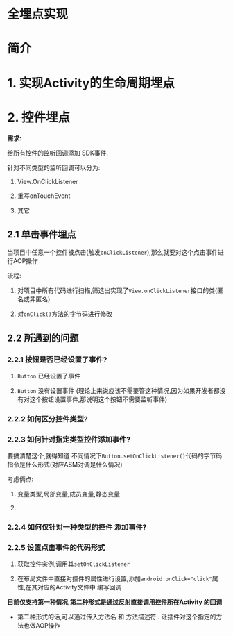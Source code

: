 # 全埋点实现

# 简介


# 1. 实现Activity的生命周期埋点


# 2. 控件埋点

**需求:**

给所有控件的监听回调添加 SDK事件.

针对不同类型的监听回调可以分为:

1.  View.OnClickListener

2. 重写onTouchEvent

3. 其它



## 2.1 单击事件埋点

当项目中任意一个控件被点击(触发`onClickListener`),那么就要对这个点击事件进行AOP操作

流程:

1. 对项目中所有代码进行扫描,筛选出实现了`View.onClickListener`接口的类(匿名或非匿名)

2. 对`onClick()`方法的字节码进行修改


## 2.2 所遇到的问题


### 2.2.1 按钮是否已经设置了事件?

1. `Button` 已经设置了事件

2. `Button` 没有设置事件 (理论上来说应该不需要管这种情况,因为如果开发者都没有对这个按钮设置事件,那说明这个按钮不需要监听事件)

### 2.2.2 如何区分控件类型?


### 2.2.3 如何针对指定类型控件添加事件?

要搞清楚这个,就得知道 不同情况下`Button.setOnClickListener()`代码的字节码指令是什么形式(对应ASM对调是什么情况)

考虑俩点:

1. 变量类型,局部变量,成员变量,静态变量

2. 


### 2.2.4 如何仅针对一种类型的控件 添加事件?


### 2.2.5 设置点击事件的代码形式

1. 获取控件实例,调用其`setOnClickListener`

2. 在布局文件中直接对控件的属性进行设置,添加`android:onClick="click"`属性,在其对应的Activity文件中 编写回调

**目前仅支持第一种情况,第二种形式是通过反射直接调用控件所在Activity 的回调**

- 第二种形式的话,可以通过传入方法名 和 方法描述符 . 让插件对这个指定的方法也做AOP操作